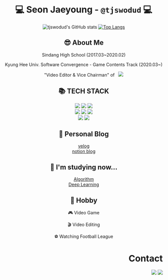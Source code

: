 # <div align="center"> 💻 Seon Jaeyoung - `@tjswodud` 💻 </div>

<div align="center">

![tjswodud's GitHub stats](https://github-readme-stats.vercel.app/api?username=tjswodud&show_icons=true&theme=cobalt)
[![Top Langs](https://github-readme-stats.vercel.app/api/top-langs/?username=tjswodud&layout=compact&theme=cobalt&langs_count=7)](https://github.com/anuraghazra/github-readme-stats)

</div>

## <div align="center"> 😎 About Me </div>

<div align="center">

Sindang High School (2017.03~2020.02)
<br>

Kyung Hee Univ. Software Convergence - Game Contents Track (2020.03~)
<br>

"Video Editor & Vice Chairman" of &nbsp; <a href="https://www.youtube.com/channel/UCoJhIFodUrsH8suAe0kYDzQ"><img src="https://img.shields.io/badge/SWTUBE-FF0000?style=for-the-badge&logo=youtube&logoColor=white"></a>
<br>

</div>

## <div align="center"> &#128218; TECH STACK </div>
<div align="center">
<img src="https://img.shields.io/badge/Python-3776AB?style=for-the-badge&logo=Python&logoColor=white">
<img src="https://img.shields.io/badge/C-A8B9CC?style=for-the-badge&logo=C&logoColor=white">
<img src="https://img.shields.io/badge/C++-00599C?style=for-the-badge&logo=C%2B%2B&logoColor=white">
<br>

<img src="https://img.shields.io/badge/Html5-E34F26.svg?&style=for-the-badge&logo=HTML5&logoColor=white"/>
<img src="https://img.shields.io/badge/Css3-1572B6.svg?&style=for-the-badge&logo=CSS3&logoColor=white"/>
<img src="https://img.shields.io/badge/Javascript-F7DF1E.svg?&style=for-the-badge&logo=Javascript&logoColor=white"/>
<br>

<img src="https://img.shields.io/badge/Unity-FFFFFF.svg?&style=for-the-badge&logo=Unity&logoColor=black"/>
<img src="https://img.shields.io/badge/Unreal Engine-0E1128.svg?&style=for-the-badge&logo=UnrealEngine&logoColor=white"/>
<br>
</div>

## <div align="center"> 📝 Personal Blog </div>

<div align="center">

[velog](https://velog.io/@tjswodud)
<br>
[notion blog](https://tjswodud.notion.site/)
<br>

</div>

## <div align="center"> 📖 I'm studying now... </div>

<div align="center">

[Algorithm](https://tjswodud.notion.site/Foundations-of-Algorithms-83ea5a52233e4120bb6b8b9845c7bec7)
<br>
[Deep Learning](https://velog.io/@tjswodud/%EB%94%A5%EB%9F%AC%EB%8B%9D-01.-%EC%84%A0%ED%98%95-%ED%9A%8C%EA%B7%80-Linear-Regression)
<br>

</div>

## <div align="center"> &#127955; Hobby </div>
<div align="center">

🎮 Video Game
<br>

🎬 Video Editing
<br>

⚽ Watching Football League
<br>

</div>


# <div align="right"> Contact </div>

<div align="right">

<a href="https://www.instagram.com/jae_young.02" target="_blank"><img src="https://img.shields.io/badge/jae_young.02-white?style=round-square&logo=Instagram&logoColor=E4405F"/></a>
<a href="mailto:tjswodud85@gmail.com" target="_blank"><img src="https://img.shields.io/badge/Gmail-F07C3E?style=round-square&logo=Gmail&logoColor=EA4335"/></a>
<br>

</div>
